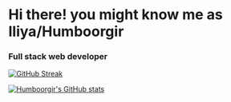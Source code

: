 # Hi there! you might know me as Iliya/Humboorgir

### Full stack web developer

[![GitHub Streak](https://github-readme-streak-stats.herokuapp.com?user=humboorgir&theme=dark)](https://git.io/streak-stats)

[![Humboorgir's GitHub stats](https://github-readme-stats-git-masterrstaa-rickstaa.vercel.app/api/top-langs/?username=humboorgir&theme=vision-friendly-dark)](https://github.com/anuraghazra/github-readme-stats)
